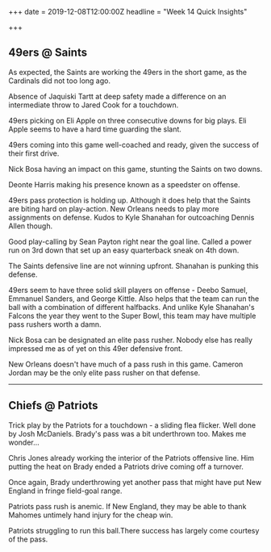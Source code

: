 +++
date = 2019-12-08T12:00:00Z
headline = "Week 14 Quick Insights"

+++
## 49ers @ Saints

As expected, the Saints are working the 49ers in the short game, as the Cardinals did not too long ago.

Absence of Jaquiski Tartt at deep safety made a difference on an intermediate throw to Jared Cook for a touchdown.

49ers picking on Eli Apple on three consecutive downs for big plays. Eli Apple seems to have a hard time guarding the slant.

49ers coming into this game well-coached and ready, given the success of their first drive.

Nick Bosa having an impact on this game, stunting the Saints on two downs.

Deonte Harris making his presence known as a speedster on offense.

49ers pass protection is holding up. Although it does help that the Saints are biting hard on play-action. New Orleans needs to play more assignments on defense. Kudos to Kyle Shanahan for outcoaching Dennis Allen though.

Good play-calling by Sean Payton right near the goal line. Called a power run on 3rd down that set up an easy quarterback sneak on 4th down. 

The Saints defensive line are not winning upfront. Shanahan is punking this defense.

49ers seem to have three solid skill players on offense - Deebo Samuel, Emmanuel Sanders, and George Kittle. Also helps that the team can run the ball with a combination of different halfbacks. And unlike Kyle Shanahan's Falcons the year they went to the Super Bowl, this team may have multiple pass rushers worth a damn.

Nick Bosa can be designated an elite pass rusher. Nobody else has really impressed me as of yet on this 49er defensive front.

New Orleans doesn't have much of a pass rush in this game. Cameron Jordan may be the only elite pass rusher on that defense.

***

## Chiefs @ Patriots

Trick play by the Patriots for a touchdown - a sliding flea flicker. Well done by Josh McDaniels. Brady's pass was a bit underthrown too. Makes me wonder... 

Chris Jones already working the interior of the Patriots offensive line. Him putting the heat on Brady ended a Patriots drive coming off a turnover.

Once again, Brady underthrowing yet another pass that might have put New England in fringe field-goal range.

Patriots pass rush is anemic. If New England, they may be able to thank Mahomes untimely hand injury for the cheap win.

Patriots struggling to run this ball.There success has largely come courtesy of the pass.